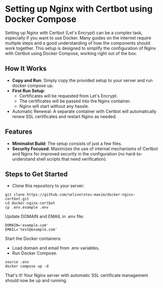 # Setting up Nginx with Certbot using Docker Compose

Setting up Nginx with Certbot (Let's Encrypt) can be a complex task, especially if you want to use Docker. Many guides on the internet require multiple steps and a good understanding of how the components should work together. This setup is designed to simplify the configuration of Nginx with Certbot using Docker Compose, working right out of the box.

## How It Works

- **Copy and Run**: Simply copy the provided setup to your server and run docker compose up.
- **First Run Setup**:
  - Certificates will be requested from Let's Encrypt.
  - The certificates will be passed into the Nginx container.
  - Nginx will start without any hassle.
- Automatic Renewal: A separate container with Certbot will automatically renew SSL certificates and restart Nginx as needed.

## Features

- **Minimalist Build**: The setup consists of just a few files.
- **Security Focused**: Maximizes the use of internal mechanisms of Certbot and Nginx for improved security in the configuration (no hard-to-understand shell scripts that need verification).

## Steps to Get Started

- Clone this repository to your server:
```
git clone https://github.com/seliverstov-maxim/docker-nginx-certbot.git
cd docker-nginx-certbot
cp .env.example .env
```

Update DOMAIN and EMAIL in .env file:

```
DOMAIN='example.com'
EMAIL='test@example.com'
```

Start the Docker containers:
- Load domain and email from .env variables.
- Run Docker Compose.

```
source .env
docker compose up -d
```

That's it! Your Nginx server with automatic SSL certificate management should now be up and running.
